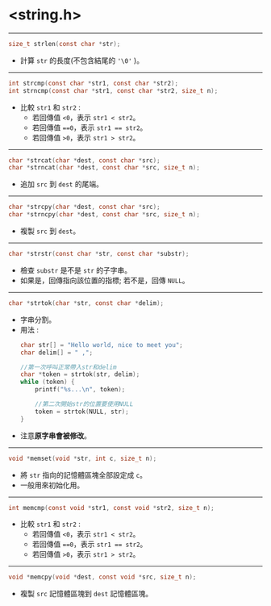 # <string.h> #

---

```c
size_t strlen(const char *str);
```
* 計算 `str` 的長度(不包含結尾的 `'\0'` )。

---

```c
int strcmp(const char *str1, const char *str2);
int strncmp(const char *str1, const char *str2, size_t n);
```
* 比較 `str1` 和 `str2` :
    * 若回傳值 `<0`，表示 `str1 < str2`。
    * 若回傳值 `==0`，表示 `str1 == str2`。
    * 若回傳值 `>0`，表示 `str1 > str2`。

---

```c
char *strcat(char *dest, const char *src);
char *strncat(char *dest, const char *src, size_t n);
```
* 追加 `src` 到 `dest` 的尾端。

---

```c
char *strcpy(char *dest, const char *src);
char *strncpy(char *dest, const char *src, size_t n);
```
* 複製 `src` 到 `dest`。

---

```c
char *strstr(const char *str, const char *substr);
```
* 檢查 `substr` 是不是 `str` 的子字串。
* 如果是，回傳指向該位置的指標; 若不是，回傳 `NULL`。

---

```c
char *strtok(char *str, const char *delim);
```
* 字串分割。
* 用法 :
    ```c
    char str[] = "Hello world, nice to meet you";
    char delim[] = " ,";

    //第一次呼叫正常帶入str和delim
    char *token = strtok(str, delim);
    while (token) {
        printf("%s...\n", token);

        //第二次開始str的位置要使用NULL
        token = strtok(NULL, str);
    }
    ```
* 注意**原字串會被修改**。

---

```c
void *memset(void *str, int c, size_t n);
```
* 將 `str` 指向的記憶體區塊全部設定成 `c`。
* 一般用來初始化用。

---

```c
int memcmp(const void *str1, const void *str2, size_t n);
```
* 比較 `str1` 和 `str2` :
    * 若回傳值 `<0`，表示 `str1 < str2`。
    * 若回傳值 `==0`，表示 `str1 == str2`。
    * 若回傳值 `>0`，表示 `str1 > str2`。

---

```c
void *memcpy(void *dest, const void *src, size_t n);
```
* 複製 `src` 記憶體區塊到 `dest` 記憶體區塊。